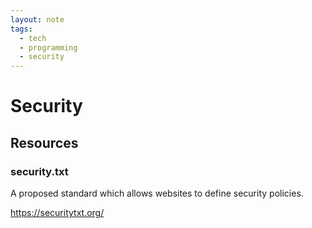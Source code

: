 ```yaml
---
layout: note
tags:
  - tech
  - programming
  - security
---
```


# Security

## Resources

### security.txt

A proposed standard which allows websites to define security policies.

https://securitytxt.org/
